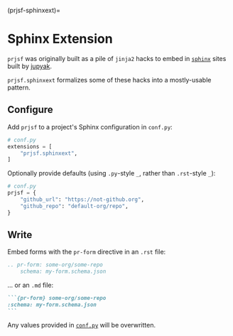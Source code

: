 (prjsf-sphinxext)=

# Sphinx Extension

`prjsf` was originally built as a pile of `jinja2` hacks to embed in [`sphinx`][sphinx]
sites built by [jupyak](https://github.com/deathbeds/jupyak).

`prjsf.sphinxext` formalizes some of these hacks into a mostly-usable pattern.

## Configure

Add `prjsf` to a project's Sphinx configuration in `conf.py`:

```py
# conf.py
extensions = [
    "prjsf.sphinxext",
]
```

Optionally provide defaults (using `.py`-style `_`, rather than `.rst`-style `_`):

```py
# conf.py
prjsf = {
    "github_url": "https://not-github.org",
    "github_repo": "default-org/repo",
}
```

## Write

Embed forms with the `pr-form` directive in an `.rst` file:

```rst
.. pr-form: some-org/some-repo
    schema: my-form.schema.json
```

... or an `.md` file:

````md
```{pr-form} some-org/some-repo
:schema: my-form.schema.json
```
````

Any values provided in [`conf.py`](#configure) will be overwritten.

[sphinx]: https://www.sphinx-doc.org
